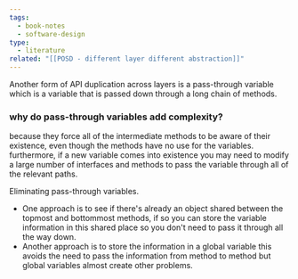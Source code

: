 ```yaml
---
tags:
  - book-notes
  - software-design
type:
  - literature
related: "[[POSD - different layer different abstraction]]"
---
```

Another form of API duplication across layers is a pass-through variable which is a variable that is passed down through a long chain of methods.

### why do pass-through variables add complexity?
because they force all of the intermediate methods to be aware of their existence, even though the methods have no use for the variables. furthermore, if a new variable comes into existence you may need to modify a large number of interfaces and methods to pass the variable through all of the relevant paths.

Eliminating pass-through variables.
- One approach is to see if there's already an object shared between the topmost and bottommost methods, if so you can store the variable information in this shared place so you don't need to pass it through all the way down.
- Another approach is to store the information in a global variable this avoids the need to pass the information from method to method but global variables almost create other problems.
